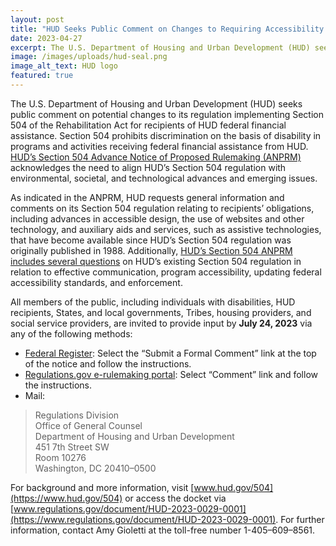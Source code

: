 ```yaml
---
layout: post
title: "HUD Seeks Public Comment on Changes to Requiring Accessibility and Prohibiting Discrimination on the Basis of Disability in HUD-Assisted Programs "
date: 2023-04-27
excerpt: The U.S. Department of Housing and Urban Development (HUD) seeks public comment on potential changes to its regulation implementing Section 504 of the Rehabilitation Act for recipients of HUD federal financial assistance. Section 504 prohibits discrimination on . . .
image: /images/uploads/hud-seal.png
image_alt_text: HUD logo
featured: true
---
```

The U.S. Department of Housing and Urban Development (HUD) seeks public comment on potential changes to its regulation implementing Section 504 of the Rehabilitation Act for recipients of HUD federal financial assistance. Section 504 prohibits discrimination on the basis of disability in programs and activities receiving federal financial assistance from HUD. [HUD’s Section 504 Advance Notice of Proposed Rulemaking (ANPRM)](https://www.federalregister.gov/documents/2023/04/25/2023-08464/nondiscrimination-on-the-basis-of-disability-updates-to-huds-section-504-regulations) acknowledges the need to align HUD’s Section 504 regulation with environmental, societal, and technological advances and emerging issues.   

As indicated in the ANPRM, HUD requests general information and comments on its Section 504 regulation relating to recipients’ obligations, including advances in accessible design, the use of websites and other technology, and auxiliary aids and services, such as assistive technologies, that have become available since HUD’s Section 504 regulation was originally published in 1988. Additionally, [HUD’s Section 504 ANPRM includes several questions](https://www.federalregister.gov/documents/2023/04/25/2023-08464/nondiscrimination-on-the-basis-of-disability-updates-to-huds-section-504-regulations#p-32) on HUD’s existing Section 504 regulation in relation to effective communication, program accessibility, updating federal accessibility standards, and enforcement.  

All members of the public, including individuals with disabilities, HUD recipients, States, and local governments, Tribes, housing providers, and social service providers, are invited to provide input by **July 24, 2023** via any of the following methods:   

* [Federal Register](https://www.federalregister.gov/documents/2023/04/25/2023-08464/nondiscrimination-on-the-basis-of-disability-updates-to-huds-section-504-regulations): Select the “Submit a Formal Comment” link at the top of the notice and follow the instructions.  
* [Regulations.gov e-rulemaking portal](https://www.regulations.gov/document/HUD-2023-0029-0001): Select “Comment” link and follow the instructions. 
* Mail:  
 
> Regulations Division \
> Office of General Counsel\
> Department of Housing and Urban Development\
> 451 7th Street SW \
> Room 10276 \
> Washington, DC 20410–0500 

For background and more information, visit [www.hud.gov/504](https://www.hud.gov/504) or access the docket via [www.regulations.gov/document/HUD-2023-0029-0001](https://www.regulations.gov/document/HUD-2023-0029-0001). For further information, contact Amy Gioletti at the toll-free number 1-405–609–8561. 
